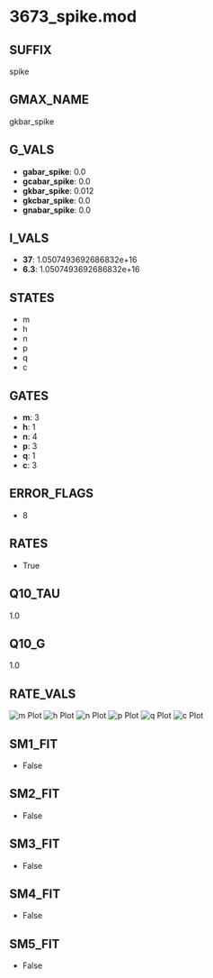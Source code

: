 # 3673_spike.mod

## SUFFIX

spike

## GMAX_NAME

gkbar_spike

## G_VALS

- **gabar_spike**: 0.0
- **gcabar_spike**: 0.0
- **gkbar_spike**: 0.012
- **gkcbar_spike**: 0.0
- **gnabar_spike**: 0.0

## I_VALS

- **37**: 1.0507493692686832e+16
- **6.3**: 1.0507493692686832e+16

## STATES

- m
- h
- n
- p
- q
- c

## GATES

- **m**: 3
- **h**: 1
- **n**: 4
- **p**: 3
- **q**: 1
- **c**: 3

## ERROR_FLAGS

- 8

## RATES

- True

## Q10_TAU

1.0

## Q10_G

1.0

## RATE_VALS

![m Plot](/Users/pbozelos/Dropbox/icg-Chai-Panos/supermodels/output_markdown_files/K/3673_spike.mod/images/m.png)
![h Plot](/Users/pbozelos/Dropbox/icg-Chai-Panos/supermodels/output_markdown_files/K/3673_spike.mod/images/h.png)
![n Plot](/Users/pbozelos/Dropbox/icg-Chai-Panos/supermodels/output_markdown_files/K/3673_spike.mod/images/n.png)
![p Plot](/Users/pbozelos/Dropbox/icg-Chai-Panos/supermodels/output_markdown_files/K/3673_spike.mod/images/p.png)
![q Plot](/Users/pbozelos/Dropbox/icg-Chai-Panos/supermodels/output_markdown_files/K/3673_spike.mod/images/q.png)
![c Plot](/Users/pbozelos/Dropbox/icg-Chai-Panos/supermodels/output_markdown_files/K/3673_spike.mod/images/c.png)

## SM1_FIT

- False

## SM2_FIT

- False

## SM3_FIT

- False

## SM4_FIT

- False

## SM5_FIT

- False

